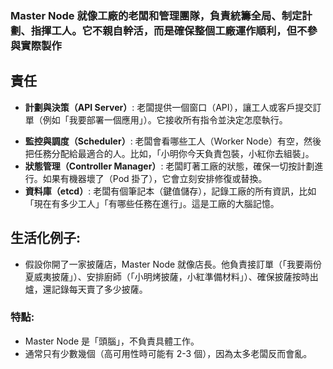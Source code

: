 ### Master Node 就像工廠的老闆和管理團隊，負責統籌全局、制定計劃、指揮工人。它不親自幹活，而是確保整個工廠運作順利，但不參與實際製作

## 責任
* **計劃與決策（API Server）**: 老闆提供一個窗口（API），讓工人或客戶提交訂單（例如「我要部署一個應用」）。它接收所有指令並決定怎麼執行。
- **監控與調度（Scheduler）**: 老闆會看哪些工人（Worker Node）有空，然後把任務分配給最適合的人。比如，「小明你今天負責包裝，小紅你去組裝」。
- **狀態管理（Controller Manager）**: 老闆盯著工廠的狀態，確保一切按計劃進行。如果有機器壞了（Pod 掛了），它會立刻安排修復或替換。
- **資料庫（etcd）**: 老闆有個筆記本（鍵值儲存），記錄工廠的所有資訊，比如「現在有多少工人」「有哪些任務在進行」。這是工廠的大腦記憶。
## **生活化例子**:
  - 假設你開了一家披薩店，Master Node 就像店長。他負責接訂單（「我要兩份夏威夷披薩」）、安排廚師（「小明烤披薩，小紅準備材料」）、確保披薩按時出爐，還記錄每天賣了多少披薩。
### 特點:
  - Master Node 是「頭腦」，不負責具體工作。
  - 通常只有少數幾個（高可用性時可能有 2-3 個），因為太多老闆反而會亂。